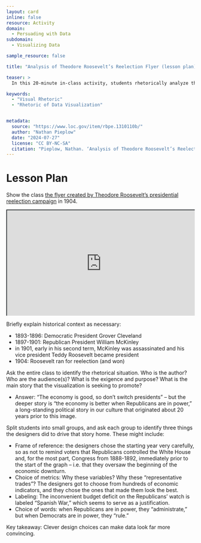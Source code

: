 ```yaml
---
layout: card
inline: false
resource: Activity
domain:
  - Persuading with Data
subdomain:
  - Visualizing Data

sample_resource: false

title: "Analysis of Theodore Roosevelt’s Reelection Flyer (lesson plan)"

teaser: >
  In this 20-minute in-class activity, students rhetorically analyze the flyer “Stand Pat Under Present Prosperity,” published by Theodore Roosevelt’s reelection campaign in 1904. The flyer is a masterful piece of visual rhetoric that affords excellent opportunities for students to analyze the careful choices by the designers that make the visualization more convincing.

keywords:
  - "Visual Rhetoric"
  - "Rhetoric of Data Visualization"


metadata:
  source: "https://www.loc.gov/item/rbpe.1310110b/"
  author: "Nathan Pieplow"
  date: "2024-07-27"
  license: "CC BY-NC-SA"
  citation: "Pieplow, Nathan. ‘Analysis of Theodore Roosevelt’s Reelection Flyer’’ (lesson plan). Data Advocacy 4 All, University of Colorado. 27 July 2024"
---
```


# Lesson Plan

Show the class [the flyer created by Theodore Roosevelt’s presidential reelection campaign](https://www.loc.gov/resource/rbpe.1310110b) in 1904. 

<div style="position: relative; padding-bottom: 56.25%; height: 0; overflow: hidden;"><iframe src="https://docs.google.com/presentation/d/1pq41KlP7Jm_3o6cweoT6BHY7QcPOqRZ3/edit?usp=sharing&ouid=116941745404208628216&rtpof=true&sd=true" width="100%" title="Roosevelt reelection flyer" style="border:2px #323639 solid; position: absolute; top: 0; left: 0; right: 0; bottom: 0; height: 100%; max-width: 100%;"></iframe></div>

Briefly explain historical context as necessary:

- 1893-1896: Democratic President Grover Cleveland
- 1897-1901: Republican President William McKinley
- in 1901, early in his second term, McKinley was assassinated and his vice president Teddy Roosevelt became president
- 1904: Roosevelt ran for reelection (and won)

Ask the entire class to identify the rhetorical situation. Who is the author? Who are the audience(s)? What is the exigence and purpose? What is the main story that the visualization is seeking to promote? 
- Answer: “The economy is good, so don’t switch presidents” – but the deeper story is “the economy is better when Republicans are in power,” a long-standing political story in our culture that originated about 20 years prior to this image.

Split students into small groups, and ask each group to identify three things the designers did to drive that story home. These might include:
- Frame of reference: the designers chose the starting year very carefully, so as not to remind voters that Republicans controlled the White House and, for the most part, Congress from 1888-1892, immediately prior to the start of the graph – i.e. that they oversaw the beginning of the economic downturn.
- Choice of metrics: Why these variables? Why these “representative trades”? The designers got to choose from hundreds of economic indicators, and they chose the ones that made them look the best.
- Labeling: The inconvenient budget deficit on the Republicans’ watch is labeled “Spanish War,” which seems to serve as a justification.
- Choice of words: when Republicans are in power, they “administrate,” but when Democrats are in power, they “rule.”

Key takeaway: Clever design choices can make data look far more convincing.
